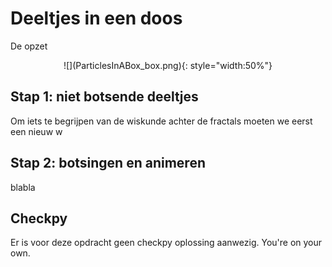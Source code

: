 # Deeltjes in een doos

De opzet

<p align="center">
![](ParticlesInABox_box.png){: style="width:50%"}
</p>



## Stap 1: niet botsende deeltjes

Om iets te begrijpen van de wiskunde achter de fractals moeten we eerst een nieuw w


## Stap 2: botsingen en animeren

blabla

## Checkpy

Er is voor deze opdracht geen checkpy oplossing aanwezig. You're on your own.
